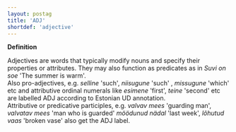 ```yaml
---
layout: postag
title: 'ADJ'
shortdef: 'adjective'
---
```

<b>Definition</b>

Adjectives are words that typically modify nouns and specify their properties or attributes. They may also function as predicates as in <i>Suvi on soe</i> 'The summer is warm'. <br/>
Also pro-adjectives, e.g. <i>selline</i> 'such', <i>niisugune</i> 'such' , <i>missugune</i> 'which' etc and attributive ordinal numerals like <i>esimene</i> 'first', <i>teine</i> 'second' etc are labelled ADJ according to Estonian UD annotation.<br/>
Attributive or predicative participles, e.g. <i>valvav mees</i> 'guarding man', <i>valvatav mees</i> 'man who is guarded' <i>möödunud nädal</i> 'last week', <i>lõhutud vaas</i> 'broken vase' also get the ADJ label.
<!-- Interlanguage links updated Čt lis 12 09:42:48 CET 2020 -->
